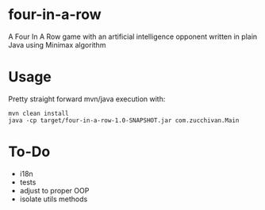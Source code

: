 # four-in-a-row
A Four In A Row game with an artificial intelligence opponent written in plain Java using Minimax algorithm

# Usage
Pretty straight forward mvn/java execution with:
```
mvn clean install
java -cp target/four-in-a-row-1.0-SNAPSHOT.jar com.zucchivan.Main
```
# To-Do
- i18n
- tests
- adjust to proper OOP
- isolate utils methods
